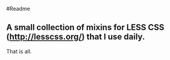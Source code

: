 #Readme

## A small collection of mixins for LESS CSS (http://lesscss.org/) that I use daily. 

That is all.
